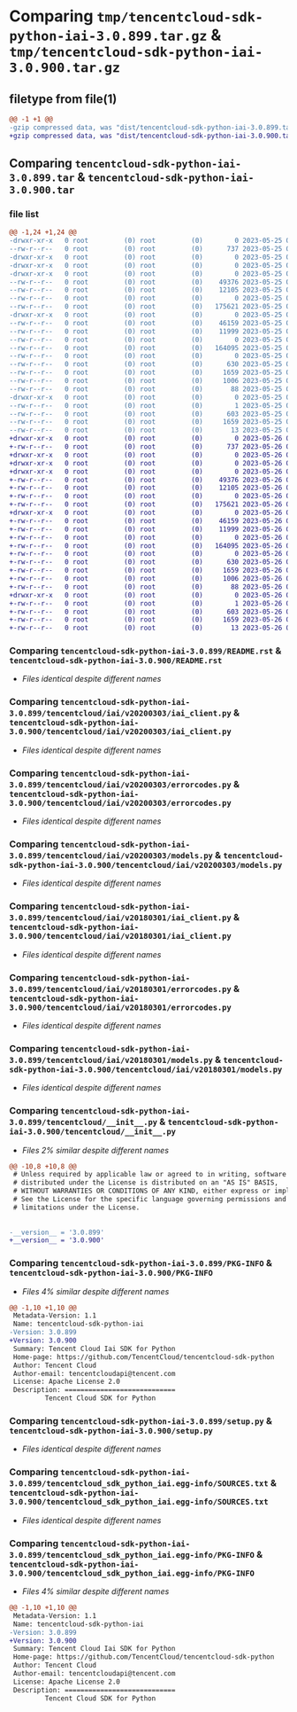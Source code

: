 # Comparing `tmp/tencentcloud-sdk-python-iai-3.0.899.tar.gz` & `tmp/tencentcloud-sdk-python-iai-3.0.900.tar.gz`

## filetype from file(1)

```diff
@@ -1 +1 @@
-gzip compressed data, was "dist/tencentcloud-sdk-python-iai-3.0.899.tar", last modified: Thu May 25 00:28:27 2023, max compression
+gzip compressed data, was "dist/tencentcloud-sdk-python-iai-3.0.900.tar", last modified: Fri May 26 02:20:17 2023, max compression
```

## Comparing `tencentcloud-sdk-python-iai-3.0.899.tar` & `tencentcloud-sdk-python-iai-3.0.900.tar`

### file list

```diff
@@ -1,24 +1,24 @@
-drwxr-xr-x   0 root         (0) root         (0)        0 2023-05-25 00:28:27.000000 tencentcloud-sdk-python-iai-3.0.899/
--rw-r--r--   0 root         (0) root         (0)      737 2023-05-25 00:28:27.000000 tencentcloud-sdk-python-iai-3.0.899/README.rst
-drwxr-xr-x   0 root         (0) root         (0)        0 2023-05-25 00:28:27.000000 tencentcloud-sdk-python-iai-3.0.899/tencentcloud/
-drwxr-xr-x   0 root         (0) root         (0)        0 2023-05-25 00:28:27.000000 tencentcloud-sdk-python-iai-3.0.899/tencentcloud/iai/
-drwxr-xr-x   0 root         (0) root         (0)        0 2023-05-25 00:28:27.000000 tencentcloud-sdk-python-iai-3.0.899/tencentcloud/iai/v20200303/
--rw-r--r--   0 root         (0) root         (0)    49376 2023-05-25 00:28:27.000000 tencentcloud-sdk-python-iai-3.0.899/tencentcloud/iai/v20200303/iai_client.py
--rw-r--r--   0 root         (0) root         (0)    12105 2023-05-25 00:28:27.000000 tencentcloud-sdk-python-iai-3.0.899/tencentcloud/iai/v20200303/errorcodes.py
--rw-r--r--   0 root         (0) root         (0)        0 2023-05-25 00:28:27.000000 tencentcloud-sdk-python-iai-3.0.899/tencentcloud/iai/v20200303/__init__.py
--rw-r--r--   0 root         (0) root         (0)   175621 2023-05-25 00:28:27.000000 tencentcloud-sdk-python-iai-3.0.899/tencentcloud/iai/v20200303/models.py
-drwxr-xr-x   0 root         (0) root         (0)        0 2023-05-25 00:28:27.000000 tencentcloud-sdk-python-iai-3.0.899/tencentcloud/iai/v20180301/
--rw-r--r--   0 root         (0) root         (0)    46159 2023-05-25 00:28:27.000000 tencentcloud-sdk-python-iai-3.0.899/tencentcloud/iai/v20180301/iai_client.py
--rw-r--r--   0 root         (0) root         (0)    11999 2023-05-25 00:28:27.000000 tencentcloud-sdk-python-iai-3.0.899/tencentcloud/iai/v20180301/errorcodes.py
--rw-r--r--   0 root         (0) root         (0)        0 2023-05-25 00:28:27.000000 tencentcloud-sdk-python-iai-3.0.899/tencentcloud/iai/v20180301/__init__.py
--rw-r--r--   0 root         (0) root         (0)   164095 2023-05-25 00:28:27.000000 tencentcloud-sdk-python-iai-3.0.899/tencentcloud/iai/v20180301/models.py
--rw-r--r--   0 root         (0) root         (0)        0 2023-05-25 00:28:27.000000 tencentcloud-sdk-python-iai-3.0.899/tencentcloud/iai/__init__.py
--rw-r--r--   0 root         (0) root         (0)      630 2023-05-25 00:28:27.000000 tencentcloud-sdk-python-iai-3.0.899/tencentcloud/__init__.py
--rw-r--r--   0 root         (0) root         (0)     1659 2023-05-25 00:28:27.000000 tencentcloud-sdk-python-iai-3.0.899/PKG-INFO
--rw-r--r--   0 root         (0) root         (0)     1006 2023-05-25 00:28:27.000000 tencentcloud-sdk-python-iai-3.0.899/setup.py
--rw-r--r--   0 root         (0) root         (0)       88 2023-05-25 00:28:27.000000 tencentcloud-sdk-python-iai-3.0.899/setup.cfg
-drwxr-xr-x   0 root         (0) root         (0)        0 2023-05-25 00:28:27.000000 tencentcloud-sdk-python-iai-3.0.899/tencentcloud_sdk_python_iai.egg-info/
--rw-r--r--   0 root         (0) root         (0)        1 2023-05-25 00:28:27.000000 tencentcloud-sdk-python-iai-3.0.899/tencentcloud_sdk_python_iai.egg-info/dependency_links.txt
--rw-r--r--   0 root         (0) root         (0)      603 2023-05-25 00:28:27.000000 tencentcloud-sdk-python-iai-3.0.899/tencentcloud_sdk_python_iai.egg-info/SOURCES.txt
--rw-r--r--   0 root         (0) root         (0)     1659 2023-05-25 00:28:27.000000 tencentcloud-sdk-python-iai-3.0.899/tencentcloud_sdk_python_iai.egg-info/PKG-INFO
--rw-r--r--   0 root         (0) root         (0)       13 2023-05-25 00:28:27.000000 tencentcloud-sdk-python-iai-3.0.899/tencentcloud_sdk_python_iai.egg-info/top_level.txt
+drwxr-xr-x   0 root         (0) root         (0)        0 2023-05-26 02:20:17.000000 tencentcloud-sdk-python-iai-3.0.900/
+-rw-r--r--   0 root         (0) root         (0)      737 2023-05-26 02:20:16.000000 tencentcloud-sdk-python-iai-3.0.900/README.rst
+drwxr-xr-x   0 root         (0) root         (0)        0 2023-05-26 02:20:17.000000 tencentcloud-sdk-python-iai-3.0.900/tencentcloud/
+drwxr-xr-x   0 root         (0) root         (0)        0 2023-05-26 02:20:17.000000 tencentcloud-sdk-python-iai-3.0.900/tencentcloud/iai/
+drwxr-xr-x   0 root         (0) root         (0)        0 2023-05-26 02:20:17.000000 tencentcloud-sdk-python-iai-3.0.900/tencentcloud/iai/v20200303/
+-rw-r--r--   0 root         (0) root         (0)    49376 2023-05-26 02:20:16.000000 tencentcloud-sdk-python-iai-3.0.900/tencentcloud/iai/v20200303/iai_client.py
+-rw-r--r--   0 root         (0) root         (0)    12105 2023-05-26 02:20:16.000000 tencentcloud-sdk-python-iai-3.0.900/tencentcloud/iai/v20200303/errorcodes.py
+-rw-r--r--   0 root         (0) root         (0)        0 2023-05-26 02:20:16.000000 tencentcloud-sdk-python-iai-3.0.900/tencentcloud/iai/v20200303/__init__.py
+-rw-r--r--   0 root         (0) root         (0)   175621 2023-05-26 02:20:16.000000 tencentcloud-sdk-python-iai-3.0.900/tencentcloud/iai/v20200303/models.py
+drwxr-xr-x   0 root         (0) root         (0)        0 2023-05-26 02:20:17.000000 tencentcloud-sdk-python-iai-3.0.900/tencentcloud/iai/v20180301/
+-rw-r--r--   0 root         (0) root         (0)    46159 2023-05-26 02:20:16.000000 tencentcloud-sdk-python-iai-3.0.900/tencentcloud/iai/v20180301/iai_client.py
+-rw-r--r--   0 root         (0) root         (0)    11999 2023-05-26 02:20:16.000000 tencentcloud-sdk-python-iai-3.0.900/tencentcloud/iai/v20180301/errorcodes.py
+-rw-r--r--   0 root         (0) root         (0)        0 2023-05-26 02:20:16.000000 tencentcloud-sdk-python-iai-3.0.900/tencentcloud/iai/v20180301/__init__.py
+-rw-r--r--   0 root         (0) root         (0)   164095 2023-05-26 02:20:16.000000 tencentcloud-sdk-python-iai-3.0.900/tencentcloud/iai/v20180301/models.py
+-rw-r--r--   0 root         (0) root         (0)        0 2023-05-26 02:20:16.000000 tencentcloud-sdk-python-iai-3.0.900/tencentcloud/iai/__init__.py
+-rw-r--r--   0 root         (0) root         (0)      630 2023-05-26 02:20:16.000000 tencentcloud-sdk-python-iai-3.0.900/tencentcloud/__init__.py
+-rw-r--r--   0 root         (0) root         (0)     1659 2023-05-26 02:20:17.000000 tencentcloud-sdk-python-iai-3.0.900/PKG-INFO
+-rw-r--r--   0 root         (0) root         (0)     1006 2023-05-26 02:20:16.000000 tencentcloud-sdk-python-iai-3.0.900/setup.py
+-rw-r--r--   0 root         (0) root         (0)       88 2023-05-26 02:20:17.000000 tencentcloud-sdk-python-iai-3.0.900/setup.cfg
+drwxr-xr-x   0 root         (0) root         (0)        0 2023-05-26 02:20:17.000000 tencentcloud-sdk-python-iai-3.0.900/tencentcloud_sdk_python_iai.egg-info/
+-rw-r--r--   0 root         (0) root         (0)        1 2023-05-26 02:20:17.000000 tencentcloud-sdk-python-iai-3.0.900/tencentcloud_sdk_python_iai.egg-info/dependency_links.txt
+-rw-r--r--   0 root         (0) root         (0)      603 2023-05-26 02:20:17.000000 tencentcloud-sdk-python-iai-3.0.900/tencentcloud_sdk_python_iai.egg-info/SOURCES.txt
+-rw-r--r--   0 root         (0) root         (0)     1659 2023-05-26 02:20:17.000000 tencentcloud-sdk-python-iai-3.0.900/tencentcloud_sdk_python_iai.egg-info/PKG-INFO
+-rw-r--r--   0 root         (0) root         (0)       13 2023-05-26 02:20:17.000000 tencentcloud-sdk-python-iai-3.0.900/tencentcloud_sdk_python_iai.egg-info/top_level.txt
```

### Comparing `tencentcloud-sdk-python-iai-3.0.899/README.rst` & `tencentcloud-sdk-python-iai-3.0.900/README.rst`

 * *Files identical despite different names*

### Comparing `tencentcloud-sdk-python-iai-3.0.899/tencentcloud/iai/v20200303/iai_client.py` & `tencentcloud-sdk-python-iai-3.0.900/tencentcloud/iai/v20200303/iai_client.py`

 * *Files identical despite different names*

### Comparing `tencentcloud-sdk-python-iai-3.0.899/tencentcloud/iai/v20200303/errorcodes.py` & `tencentcloud-sdk-python-iai-3.0.900/tencentcloud/iai/v20200303/errorcodes.py`

 * *Files identical despite different names*

### Comparing `tencentcloud-sdk-python-iai-3.0.899/tencentcloud/iai/v20200303/models.py` & `tencentcloud-sdk-python-iai-3.0.900/tencentcloud/iai/v20200303/models.py`

 * *Files identical despite different names*

### Comparing `tencentcloud-sdk-python-iai-3.0.899/tencentcloud/iai/v20180301/iai_client.py` & `tencentcloud-sdk-python-iai-3.0.900/tencentcloud/iai/v20180301/iai_client.py`

 * *Files identical despite different names*

### Comparing `tencentcloud-sdk-python-iai-3.0.899/tencentcloud/iai/v20180301/errorcodes.py` & `tencentcloud-sdk-python-iai-3.0.900/tencentcloud/iai/v20180301/errorcodes.py`

 * *Files identical despite different names*

### Comparing `tencentcloud-sdk-python-iai-3.0.899/tencentcloud/iai/v20180301/models.py` & `tencentcloud-sdk-python-iai-3.0.900/tencentcloud/iai/v20180301/models.py`

 * *Files identical despite different names*

### Comparing `tencentcloud-sdk-python-iai-3.0.899/tencentcloud/__init__.py` & `tencentcloud-sdk-python-iai-3.0.900/tencentcloud/__init__.py`

 * *Files 2% similar despite different names*

```diff
@@ -10,8 +10,8 @@
 # Unless required by applicable law or agreed to in writing, software
 # distributed under the License is distributed on an "AS IS" BASIS,
 # WITHOUT WARRANTIES OR CONDITIONS OF ANY KIND, either express or implied.
 # See the License for the specific language governing permissions and
 # limitations under the License.
 
 
-__version__ = '3.0.899'
+__version__ = '3.0.900'
```

### Comparing `tencentcloud-sdk-python-iai-3.0.899/PKG-INFO` & `tencentcloud-sdk-python-iai-3.0.900/PKG-INFO`

 * *Files 4% similar despite different names*

```diff
@@ -1,10 +1,10 @@
 Metadata-Version: 1.1
 Name: tencentcloud-sdk-python-iai
-Version: 3.0.899
+Version: 3.0.900
 Summary: Tencent Cloud Iai SDK for Python
 Home-page: https://github.com/TencentCloud/tencentcloud-sdk-python
 Author: Tencent Cloud
 Author-email: tencentcloudapi@tencent.com
 License: Apache License 2.0
 Description: ============================
         Tencent Cloud SDK for Python
```

### Comparing `tencentcloud-sdk-python-iai-3.0.899/setup.py` & `tencentcloud-sdk-python-iai-3.0.900/setup.py`

 * *Files identical despite different names*

### Comparing `tencentcloud-sdk-python-iai-3.0.899/tencentcloud_sdk_python_iai.egg-info/SOURCES.txt` & `tencentcloud-sdk-python-iai-3.0.900/tencentcloud_sdk_python_iai.egg-info/SOURCES.txt`

 * *Files identical despite different names*

### Comparing `tencentcloud-sdk-python-iai-3.0.899/tencentcloud_sdk_python_iai.egg-info/PKG-INFO` & `tencentcloud-sdk-python-iai-3.0.900/tencentcloud_sdk_python_iai.egg-info/PKG-INFO`

 * *Files 4% similar despite different names*

```diff
@@ -1,10 +1,10 @@
 Metadata-Version: 1.1
 Name: tencentcloud-sdk-python-iai
-Version: 3.0.899
+Version: 3.0.900
 Summary: Tencent Cloud Iai SDK for Python
 Home-page: https://github.com/TencentCloud/tencentcloud-sdk-python
 Author: Tencent Cloud
 Author-email: tencentcloudapi@tencent.com
 License: Apache License 2.0
 Description: ============================
         Tencent Cloud SDK for Python
```

